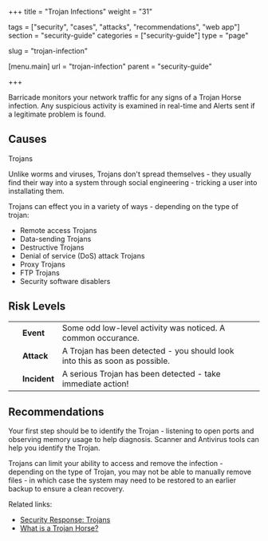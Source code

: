 +++
title = "Trojan Infections"
weight = "31"

tags = ["security", "cases", "attacks", "recommendations", "web app"]
section = "security-guide"
categories = ["security-guide"]
type = "page"

slug = "trojan-infection"

[menu.main]
    url = "trojan-infection"
    parent = "security-guide"

+++

Barricade monitors your network traffic for any signs of a Trojan Horse infection. Any suspicious activity is examined in real-time and Alerts sent if a legitimate problem is found.  

## Causes

Trojans

Unlike worms and viruses, Trojans don't spread themselves - they usually find their way into a system through social engineering - tricking a user into installating them.

Trojans can effect you in a variety of ways - depending on the type of trojan:

* Remote access Trojans
* Data-sending Trojans
* Destructive Trojans
* Denial of service (DoS) attack Trojans
* Proxy Trojans
* FTP Trojans
* Security software disablers

## Risk Levels

<table class="risk">
<tbody>
<tr>
<td><em> </em></td>
<td><strong>Event</strong></td>
<td>Some odd low-level activity was noticed. A common occurance.</td>
<td> </td>
</tr>
<tr>
<td><em> </em></td>
<td><strong>Attack</strong></td>
<td>A Trojan has been detected - you should look into this as soon as possible.</td>
</tr>
<tr>
<td><em> </em></td>
<td><strong>Incident</strong></td>
<td>A serious Trojan has been detected - take immediate action!</td>
</tr>
</tbody>
</table>


## Recommendations

Your first step should be to identify the Trojan - listening to open ports and observing memory usage to help diagnosis. Scanner and Antivirus tools can help you identify the Trojan.

Trojans can limit your ability to access and remove the infection - depending on the type of Trojan, you may not be able to manually remove files - in which case the system may need to be restored to an earlier backup to ensure a clean recovery.


Related links:

* [Security Response: Trojans](http://www.symantec.com/security_response/landing/threats.jsp)
* [What is a Trojan Horse?](http://antivirus.about.com/b/2006/05/31/whats-a-trojan-horse-virus.htm)
